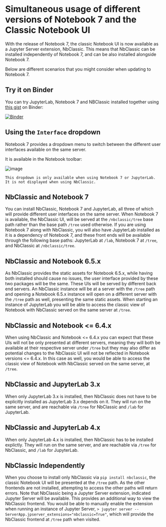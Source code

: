 # Simultaneous usage of different versions of Notebook 7 and the Classic Notebook UI

With the release of Notebook 7, the classic Notebook UI is now
available as a Jupyter Server extension, NbClassic. This means that
NbClassic can be installed independently of Notebook 7, and can be also
installed alongside Notebook 7.

Below are different scenarios that you might consider when updating to Notebook 7.

## Try it on Binder

You can try JupyterLab, Notebook 7 and NBClassic installed together using [this gist][lab-nb-nbclassic] on Binder:

[![Binder](https://mybinder.org/badge_logo.svg)](https://mybinder.org/v2/gist/jtpio/35a72862c8be13dee31b61ebac2d9786/master?urlpath=/tree)

[lab-nb-nbclassic]: https://gist.github.com/jtpio/35a72862c8be13dee31b61ebac2d9786

## Using the `Interface` dropdown

Notebook 7 provides a dropdown menu to switch between the different user interfaces available on the same server.

It is available in the Notebook toolbar:

![image](https://user-images.githubusercontent.com/591645/229729077-a91bc9dd-9bb9-4510-a266-599bf2f97745.png)

```{note}
This dropdown is only available when using Notebook 7 or JupyterLab.
It is not displayed when using NbClassic.
```

## NbClassic and Notebook 7

You can install NbClassic, Notebook 7 and JupyterLab, all three of
which will provide different user interfaces
on the same server. When Notebook 7 is available, the NbClassic UI, will
be served at the `/nbclassic/tree` base path rather than the
base path `/tree` used otherwise. If you are using Notebook 7 along
with NbClassic, you will also have JupyterLab installed as it is a
dependency of Notebook 7, and these front ends will be available
through the following base paths: JupyterLab at `/lab`, Notebook 7 at
`/tree`, and NbClassic at `/nbclassic/tree`.

## NbClassic and Notebook 6.5.x

As NbClassic provides the static assets for Notebook 6.5.x, while
having both installed should cause no issues, the user interface provided
by these two packages will be the same. These UIs will be served by
different back end servers. An NbClassic instance will be at a server with the
`/tree` path and opening a Notebook 6.5.x instance will open on a
different server with the `/tree` path as well, presenting the same
static assets. When starting an instance of JupyterLab you will be able
to access the classic view of Notebook with NbClassic served on the same
server at `/tree`.

## NbClassic and Notebook \<= 6.4.x

When using NbClassic and Notebook \<= 6.4.x you can expect that these UIs
will not be only presented at different servers, meaning they will both
be available at their respective server under `/tree` but they
may also differ as potential changes to the NbClassic UI will not be
reflected in Notebook versions \<= 6.4.x. In this case as well, you would
be able to access the classic view of Notebook with NbClassic served on
the same server, at `/tree`.

## NbClassic and JupyterLab 3.x

When only JupyterLab 3.x is installed, then NbClassic does not have to be
explicitly installed as JupyterLab 3.x depends on it. They will run on
the same server, and are reachable via `/tree` for NbClassic and
`/lab` for JupyterLab.

## NbClassic and JupyterLab 4.x

When only JupyterLab 4.x is installed, then NbClassic has to be installed
explictly. They will run on the same server, and are reachable via
`/tree` for NbClassic, and `/lab` for JupyterLab.

## NbClassic Independently

When you choose to install only NbClassic via `pip install nbclassic`,
the classic Notebook UI will be presented at the `/tree` path. As the
other frontends are not installed, attempting to access the other paths
will return errors. Note that NbClassic being a Jupyter Server extension,
indicated Jupyter Server will be available. This provides an additional
way to view the NbClassic frontend. You would be able to manually
enable the extension when running an instance of Jupyter Server,
`> jupyter server --ServerApp.jpserver_extensions="nbclassic=True"`,
which will provide the NbClassic frontend at `/tree` path when visited.
